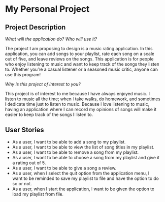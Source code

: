 # My Personal Project

## Project Description
*What will the application do? Who will use it?*

The project I am proposing to design is a music rating application. In this application, you can add songs to your playlist, rate each song on a scale out of five, and leave reviews on the songs. This application is for people who enjoy listening to music and want to keep track of the songs they listen to. Whether you’re a casual listener or a seasoned music critic, anyone can use this program!

*Why is this project of interest to you?*

This project is of interest to me because I have always enjoyed music. I listen to music all the time; when I take walks, do homework, and sometimes I dedicate time just to listen to music. Because I love listening to music, having an application where I can record my opinions of songs will make it easier to keep track of the songs I listen to. 

## User Stories
- As a user, I want to be able to add a song to my playlist.
- As a user, I want to be able to view the list of song titles in my playlist.
- As a user, I want to be able to remove a song from my playlist.
- As a user, I want to be able to choose a song from my playlist and give it a rating out of 5.
- As a user, I want to be able to give a song a review.
- As a user, when I select the quit option from the application menu, I want to be reminded to save my playlist to file and have the option to do so or not.
- As a user, when I start the application, I want to be given the option to load my playlist from file.